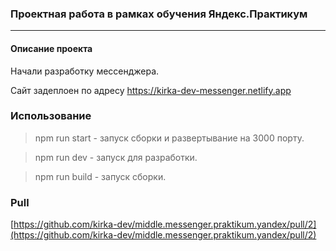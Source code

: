 ### Проектная работа в рамках обучения Яндекс.Практикум
------------
#### Описание проекта
Начали разработку мессенджера.

Сайт задеплоен по адресу https://kirka-dev-messenger.netlify.app

### Использование
>npm run start - запуск сборки и развертывание на 3000 порту.

>npm run dev - запуск для разработки.

>npm run build - запуск сборки.

### Pull
[https://github.com/kirka-dev/middle.messenger.praktikum.yandex/pull/2](https://github.com/kirka-dev/middle.messenger.praktikum.yandex/pull/2)
